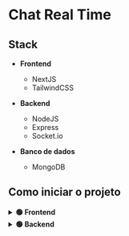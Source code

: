 # Chat Real Time

## Stack

- **Frontend**

  - NextJS
  - TailwindCSS

- **Backend**

  - NodeJS
  - Express
  - Socket.io

- **Banco de dados**
  - MongoDB

## Como iniciar o projeto

<details>
<summary><b>🟢 Frontend</b></summary>

Vá até o diretório

```bash
cd frontend
```

Instale as dependências

```bash
npm install
```

Inicie o projeto

```bash
npm run dev
```

</details>

<details>
<summary><b>🟢 Backend</b></summary>

Vá até o diretório

```bash
cd backend
```

Instale as dependências

```bash
npm install
```

Inicie o projeto

```bash
npm run dev
```

Utilizando docker-compose

```bash
docker-compose up --build
```

</details>
</details>
